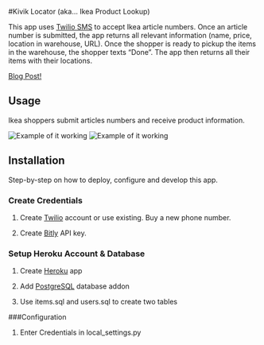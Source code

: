 #Kivik Locator (aka... Ikea Product Lookup)

This app uses [Twilio SMS](http://twilio.com/) to accept Ikea article numbers. Once an article number is submitted, the app returns all relevant information (name, price, location in warehouse, URL). Once the shopper is ready to pickup the items in the warehouse, the shopper texts “Done”. The app then returns all their items with their locations. <br>

[Blog Post!](https://www.twilio.com/blog/2012/11/kivik-finder-a-twilio-interns-ikea-hack.html)

## Usage
Ikea shoppers submit articles numbers and receive product information. 

![Example of it
working](https://raw.github.com/mauerbac/twilio-ikea-lookup/master/images/screenshot1.png)
![Example of it
working](https://raw.github.com/mauerbac/twilio-ikea-lookup/master/images/screenshot2.png)

## Installation

Step-by-step on how to deploy, configure and develop this app.

### Create Credentials

1) Create [Twilio](http://twilio.com/) account or use existing. Buy a new phone number. 

2) Create [Bitly](http://bitly.com/a/your_api_key) API key.

### Setup Heroku Account & Database

1) Create [Heroku](http://www.heroku.com/) app

2) Add [PostgreSQL](https://postgres.heroku.com/) database addon

3) Use items.sql and users.sql to create two tables

###Configuration 

1) Enter Credentials in local_settings.py
